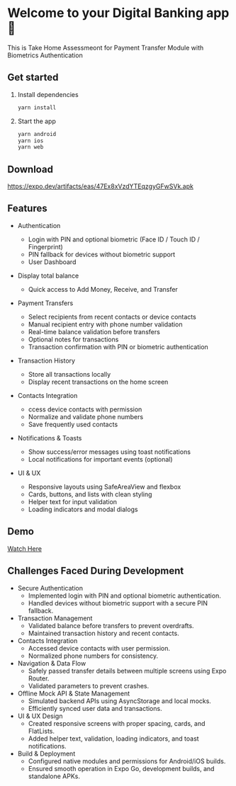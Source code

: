 # Welcome to your Digital Banking app 👋

This is Take Home Assessmeont for Payment Transfer Module with Biometrics Authentication

## Get started

1. Install dependencies

   ```bash
   yarn install
   ```

2. Start the app

   ```bash
   yarn android
   yarn ios
   yarn web
   ```

## Download
https://expo.dev/artifacts/eas/47Ex8xVzdYTEqzgyGFwSVk.apk

## Features

- Authentication
    - Login with PIN and optional biometric (Face ID / Touch ID / Fingerprint) 
	- PIN fallback for devices without biometric support
	- User Dashboard

- Display total balance
	- Quick access to Add Money, Receive, and Transfer
- Payment Transfers
	- Select recipients from recent contacts or device contacts 
	- Manual recipient entry with phone number validation 
	- Real-time balance validation before transfers 
	- Optional notes for transactions 
	- Transaction confirmation with PIN or biometric authentication
- Transaction History
	- Store all transactions locally 
	- Display recent transactions on the home screen
- Contacts Integration
	- ccess device contacts with permission 
	- Normalize and validate phone numbers 
	- Save frequently used contacts
- Notifications & Toasts
	- Show success/error messages using toast notifications 
	- Local notifications for important events (optional)
- UI & UX
	- Responsive layouts using SafeAreaView and flexbox 
	- Cards, buttons, and lists with clean styling 
	- Helper text for input validation 
	- Loading indicators and modal dialogs


## Demo
[Watch Here](https://drive.google.com/drive/folders/1fXPR9teGGtABqC-qqPx8Kjv3RaxGLk2_)

## Challenges Faced During Development

- Secure Authentication
	- Implemented login with PIN and optional biometric authentication. 
	- Handled devices without biometric support with a secure PIN fallback.
- Transaction Management
	- Validated balance before transfers to prevent overdrafts. 
	- Maintained transaction history and recent contacts.
- Contacts Integration
	- Accessed device contacts with user permission. 
	- Normalized phone numbers for consistency.
- Navigation & Data Flow
	- Safely passed transfer details between multiple screens using Expo Router. 
	- Validated parameters to prevent crashes.
- Offline Mock API & State Management
	- Simulated backend APIs using AsyncStorage and local mocks. 
	- Efficiently synced user data and transactions.
- UI & UX Design
	- Created responsive screens with proper spacing, cards, and FlatLists. 
	- Added helper text, validation, loading indicators, and toast notifications.
- Build & Deployment
	- Configured native modules and permissions for Android/iOS builds. 
	- Ensured smooth operation in Expo Go, development builds, and standalone APKs.

